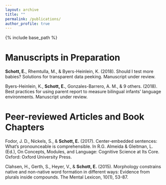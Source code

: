 ```yaml
---
layout: archive
title: ""
permalink: /publications/
author_profile: true
---
```


<!-- {% if author.googlescholar %}
  You can also find my articles on <u><a href="{{author.googlescholar}}">my Google Scholar profile</a>.</u>
{% endif %} -->

{% include base_path %}

Manuscripts in Preparation
=======
**Schott, E.**, Rhemtulla, M., & Byers-Heinlein, K. (2018). Should I test more babies? Solutions for transparent data peeking. Manuscript under review.

Byers-Heinlein, K., **Schott, E.**, Gonzales-Barrero, A. M., & 9 others. (2018). Best practices for using parent report to measure bilingual infants’ language environments. Manuscript under review.

Peer-reviewed Articles and Book Chapters
=======
Fodor, J. D., Nickels, S., & **Schott, E.** (2017). Center-embedded sentences: What’s pronounceable is comprehensible. In R.G. Almeida & Gleitman, L. (Ed.), On Concepts, Modules, and Language: Cognitive Science at Its Core. Oxford: Oxford University Press.

Clahsen, H., Gerth, S., Heyer, V., & **Schott, E.** (2015). Morphology constrains native and non-native word formation in different ways: Evidence from plurals inside compounds. The Mental Lexicon, 10(1), 53-87.
<!-- {% for post in site.publications reversed %}
  {% include archive-single.html %}
{% endfor %} -->
